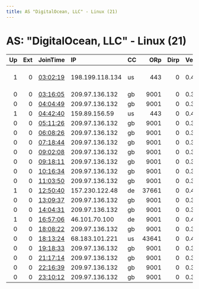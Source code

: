 ```yaml
---
title: AS "DigitalOcean, LLC" - Linux (21)
---
```


# AS: "DigitalOcean, LLC" - Linux (21)

|   Up |   Ext | JoinTime                                                                                            | IP              | CC   |   ORp |   Dirp | Version   | Contact                | Nickname        |   eFamMembers |
|-----:|------:|:----------------------------------------------------------------------------------------------------|:----------------|:-----|------:|-------:|:----------|:-----------------------|:----------------|--------------:|
|    1 |     0 | [03:02:19](https://metrics.torproject.org/rs.html#details/35F9A7D9A93C0A9998DB588DEF59597679DE79B7) | 198.199.118.134 | us   |   443 |      0 | 0.4.2.5   | put "dRAGON" or "TORRE | TheBadBADdRAGON |             1 |
|    0 |     0 | [03:16:05](https://metrics.torproject.org/rs.html#details/369FAE6E504EFF16871F799116147F9B0DA4B892) | 209.97.136.132  | gb   |  9001 |      0 | 0.3.4.11  | None                   | hacktheplanet   |             1 |
|    0 |     0 | [04:04:49](https://metrics.torproject.org/rs.html#details/F22191ADEBE506E80F357FF8312F1A8A5422436E) | 209.97.136.132  | gb   |  9001 |      0 | 0.3.4.11  | None                   | hacktheplanet   |             1 |
|    1 |     0 | [04:42:40](https://metrics.torproject.org/rs.html#details/BCA822B2CE63AFAB71D9A716EF188EAF2C2EE48E) | 159.89.156.59   | us   |   443 |      0 | 0.4.2.5   | None                   | mnvikings2020   |             1 |
|    0 |     0 | [05:11:26](https://metrics.torproject.org/rs.html#details/691EAB042D388462C24F9698B1C725CAB4DD2C13) | 209.97.136.132  | gb   |  9001 |      0 | 0.3.4.11  | None                   | hacktheplanet   |             1 |
|    0 |     0 | [06:08:26](https://metrics.torproject.org/rs.html#details/E2374D70816D4E76A8DC51B94A1B4AB92BB9CCE2) | 209.97.136.132  | gb   |  9001 |      0 | 0.3.4.11  | None                   | hacktheplanet   |             1 |
|    0 |     0 | [07:18:44](https://metrics.torproject.org/rs.html#details/792C6EAEC1257FF6197F502022F63B660402805F) | 209.97.136.132  | gb   |  9001 |      0 | 0.3.4.11  | None                   | hacktheplanet   |             1 |
|    0 |     0 | [09:02:08](https://metrics.torproject.org/rs.html#details/E2998D46953875E6EA9D72B117E4671945709DCE) | 209.97.136.132  | gb   |  9001 |      0 | 0.3.4.11  | None                   | hacktheplanet   |             1 |
|    0 |     0 | [09:18:11](https://metrics.torproject.org/rs.html#details/813C47E64AF354B310330562A2CED2611D0B3FAC) | 209.97.136.132  | gb   |  9001 |      0 | 0.3.4.11  | None                   | hacktheplanet   |             1 |
|    0 |     0 | [10:16:34](https://metrics.torproject.org/rs.html#details/69FB8688294A546BBEF27E1E9D93D264058476B8) | 209.97.136.132  | gb   |  9001 |      0 | 0.3.4.11  | None                   | hacktheplanet   |             1 |
|    0 |     0 | [11:03:50](https://metrics.torproject.org/rs.html#details/A5620227BB178E71ABF70DAF9504A27908A089B8) | 209.97.136.132  | gb   |  9001 |      0 | 0.3.4.11  | None                   | hacktheplanet   |             1 |
|    1 |     0 | [12:50:40](https://metrics.torproject.org/rs.html#details/5DBA3FD93D2C2AF3E192601124B0CC5FBCE86ECA) | 157.230.122.48  | de   | 37661 |      0 | 0.4.2.5   | None                   | Unnamed         |             1 |
|    0 |     0 | [13:09:37](https://metrics.torproject.org/rs.html#details/A35E92C74E0B53DD37A8119F52C9FA3CA24CBB41) | 209.97.136.132  | gb   |  9001 |      0 | 0.3.4.11  | None                   | hacktheplanet   |             1 |
|    0 |     0 | [14:04:31](https://metrics.torproject.org/rs.html#details/E336DD533B3367F3763CBC628E259CF5788DCD8B) | 209.97.136.132  | gb   |  9001 |      0 | 0.3.4.11  | None                   | hacktheplanet   |             1 |
|    1 |     0 | [16:57:06](https://metrics.torproject.org/rs.html#details/3049EFE686931232C81EA4DD975AF60C962CED01) | 46.101.70.100   | de   |  9001 |      0 | 0.4.1.7   | None                   | kubernetor      |             1 |
|    0 |     0 | [18:08:22](https://metrics.torproject.org/rs.html#details/5CF7410E952063E3ADF31B8CD58A7013F6BB99FE) | 209.97.136.132  | gb   |  9001 |      0 | 0.3.4.11  | None                   | hacktheplanet   |             1 |
|    0 |     0 | [18:13:24](https://metrics.torproject.org/rs.html#details/702AE35D23F44FD2EF87F7EC30251D795936566B) | 68.183.101.221  | us   | 43641 |      0 | 0.4.2.5   | None                   | Unnamed         |             1 |
|    0 |     0 | [19:18:33](https://metrics.torproject.org/rs.html#details/C154C672C9B010C79B71BAE48508FDE44566A5C6) | 209.97.136.132  | gb   |  9001 |      0 | 0.3.4.11  | None                   | hacktheplanet   |             1 |
|    0 |     0 | [21:17:14](https://metrics.torproject.org/rs.html#details/53035272C40D21AF94294402BC9AA81AA75EDEEB) | 209.97.136.132  | gb   |  9001 |      0 | 0.3.4.11  | None                   | hacktheplanet   |             1 |
|    0 |     0 | [22:16:39](https://metrics.torproject.org/rs.html#details/1FC676349C599CFCDBD943AF9E313F9A27D0350A) | 209.97.136.132  | gb   |  9001 |      0 | 0.3.4.11  | None                   | hacktheplanet   |             1 |
|    0 |     0 | [23:10:12](https://metrics.torproject.org/rs.html#details/BE0E7CE135EBD7C20D03BD10BD7759FC06EFD6CC) | 209.97.136.132  | gb   |  9001 |      0 | 0.3.4.11  | None                   | hacktheplanet   |             1 |
